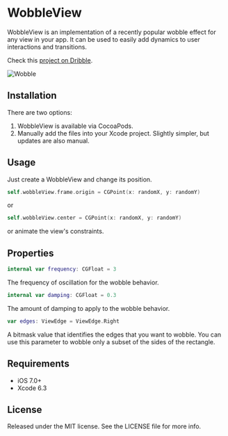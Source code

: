 # WobbleView

WobbleView is an implementation of a recently popular wobble effect for any view in your app. It can be used to easily add dynamics to user interactions and transitions. 

Check this [project on Dribble](https://dribbble.com/shots/2009891-Bits-and-pixels-Wobble-Effect).

![Wobble](https://github.com/inFullMobile/WobbleView/blob/master/wobble.gif?raw=true)

## Installation

There are two options:

1. WobbleView is available via CocoaPods.
2. Manually add the files into your Xcode project. Slightly simpler, but updates are also manual.

## Usage

Just create a WobbleView and change its position.  

```swift
self.wobbleView.frame.origin = CGPoint(x: randomX, y: randomY)
```

or 

```swift
self.wobbleView.center = CGPoint(x: randomX, y: randomY)
```

or animate the view's constraints.

## Properties

```swift
internal var frequency: CGFloat = 3
```

The frequency of oscillation for the wobble behavior.

```swift
internal var damping: CGFloat = 0.3
```

The amount of damping to apply to the wobble behavior.

```swift
var edges: ViewEdge = ViewEdge.Right
```

A bitmask value that identifies the edges that you want to wobble. You can use this parameter to wobble only a subset of the sides of the rectangle.

## Requirements

- iOS 7.0+
- Xcode 6.3

## License

Released under the MIT license. See the LICENSE file for more info.
